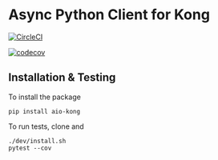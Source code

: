 # Async Python Client for Kong

[![CircleCI](https://circleci.com/gh/lendingblock/aio-kong.svg?style=svg)](https://circleci.com/gh/lendingblock/aio-kong)

[![codecov](https://codecov.io/gh/lendingblock/aio-kong/branch/master/graph/badge.svg)](https://codecov.io/gh/lendingblock/aio-kong)


## Installation & Testing

To install the package
```
pip install aio-kong
```
To run tests, clone and
```
./dev/install.sh
pytest --cov
```
